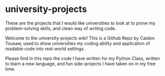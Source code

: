 # university-projects
These are the projects that I would like universities to look at to prove my problem-solving skills, and clean way of writing code.

Welcome to the university-projects wiki!
This is a Github Repo by Caiden Tousaw, used to show universities my coding ability and application of readable code into real-world settings.

Please find in this repo the code I have written for my Python Class, written to learn a new language, and fun side-projects I have taken on in my free time.
